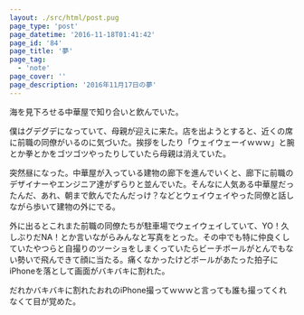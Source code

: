 ```yaml
---
layout: ./src/html/post.pug
page_type: 'post'
page_datetime: '2016-11-18T01:41:42'
page_id: '84'
page_title: '夢'
page_tag:
  - 'note'
page_cover: ''
page_description: '2016年11月17日の夢'
---
```

海を見下ろせる中華屋で知り合いと飲んでいた。

僕はグデグデになっていて、母親が迎えに来た。店を出ようとすると、近くの席に前職の同僚がいるのに気づいた。挨拶をしたり「ウェイウェーイｗｗｗ」と腕とか拳とかをゴツゴツやったりしていたら母親は消えていた。

突然昼になった。中華屋が入っている建物の廊下を進んでいくと、廊下に前職のデザイナーやエンジニア達がずらりと並んでいた。そんなに人気ある中華屋だったんだ、あれ、朝まで飲んでたんだっけ？などとウェイウェイやった同僚と話しながら歩いて建物の外にでる。

外に出るとこれまた前職の同僚たちが駐車場でウェイウェイしていて、YO！久しぶりだNA！とか言いながらみんなと写真をとった。その中でも特に仲良くしていたやつらと自撮りのツーショをしまくっていたらビーチボールがとんでもない勢いで飛んできて顔に当たる。痛くなかったけどボールがあたった拍子にiPhoneを落として画面がバキバキに割れた。

だれかバキバキに割れたおれのiPhone撮ってｗｗｗと言っても誰も撮ってくれなくて目が覚めた。
